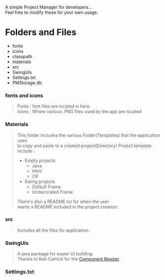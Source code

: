 A simple Project Manager for developers...<br>
Feel free to modify these for your own usage.

# Folders and Files
  * fonts
  * icons
  * classpath
  * materials
  * src
  * SwingUIs
  * Settings.txt
  * PMStorage.db

### fonts and icons
> Fonts : font files are located in here.<br>
> Icons : Where various .PNG files used by the app are located
### Materials
> This folder includes the various Folder(Templates) that the application uses<br>
> to copy and paste to a created project(Directory)
> Project template include :
>   * Empty projects
>       * Java
>       * Html
>       * C#
>   * Swing projects
>       * Default Frame
>       * Undecorated Frame
> 
> There's also a README.txt for when the user<br> wants a README included in the project creation.
### src
> Includes all the files for application.
### SwingUIs 
> A java package for easier UI building.<br>
> Thanks to Rob Camick for the 
> [Component Resizer](https://tips4java.wordpress.com/2009/09/13/resizing-components/).
### Settings.txt
> 
